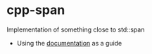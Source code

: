 # cpp-span
Implementation of something close to std::span

* Using the [documentation](https://en.cppreference.com/w/cpp/container/span/span) as a guide
